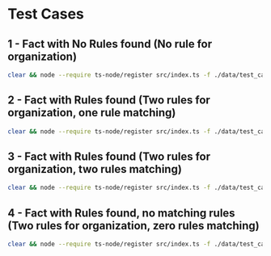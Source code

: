 # Test Cases

## 1 - Fact with No Rules found (No rule for organization)

```sh
clear && node --require ts-node/register src/index.ts -f ./data/test_case_1_facts.json -r ./data/test_case_1_rules.json
```

## 2 - Fact with Rules found (Two rules for organization, one rule matching)

```sh
clear && node --require ts-node/register src/index.ts -f ./data/test_case_2_facts.json -r ./data/test_case_2_rules.json
```

## 3 - Fact with Rules found (Two rules for organization, two rules matching)

```sh
clear && node --require ts-node/register src/index.ts -f ./data/test_case_3_facts.json -r ./data/test_case_3_rules.json
```

## 4 - Fact with Rules found, no matching rules (Two rules for organization, zero rules matching)

```sh
clear && node --require ts-node/register src/index.ts -f ./data/test_case_4_facts.json -r ./data/test_case_4_rules.json
```

